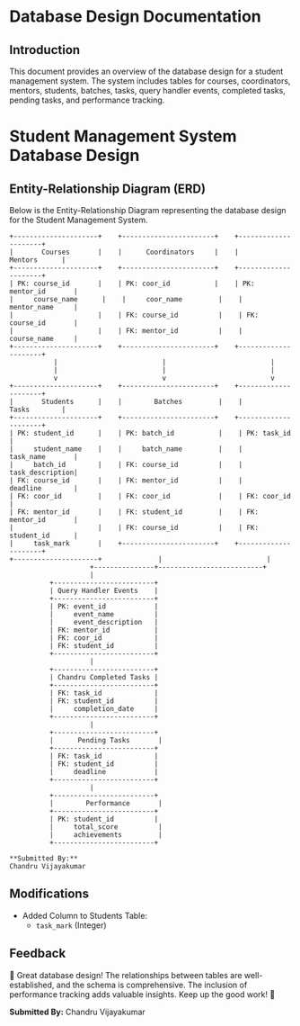 # Database Design Documentation

## Introduction
This document provides an overview of the database design for a student management system. The system includes tables for courses, coordinators, mentors, students, batches, tasks, query handler events, completed tasks, pending tasks, and performance tracking.

# Student Management System Database Design

## Entity-Relationship Diagram (ERD)

Below is the Entity-Relationship Diagram representing the database design for the Student Management System.

```plaintext
+---------------------+    +-----------------------+    +---------------------+
|       Courses       |    |      Coordinators     |    |        Mentors      |
+---------------------+    +-----------------------+    +---------------------+
| PK: course_id       |    | PK: coor_id           |    | PK: mentor_id       |
|     course_name      |    |     coor_name         |    |     mentor_name     |
|                     |    | FK: course_id          |    | FK: course_id       |
|                     |    | FK: mentor_id          |    |     course_name     |
+---------------------+    +-----------------------+    +---------------------+
           |                          |                          |
           |                          |                          |
           v                          v                          v
+---------------------+    +-----------------------+    +---------------------+
|       Students      |    |        Batches         |    |        Tasks        |
+---------------------+    +-----------------------+    +---------------------+
| PK: student_id      |    | PK: batch_id           |    | PK: task_id         |
|     student_name    |    |     batch_name         |    |     task_name       |
|     batch_id        |    | FK: course_id          |    |     task_description|
| FK: course_id       |    | FK: mentor_id          |    |     deadline        |
| FK: coor_id         |    | FK: coor_id            |    | FK: coor_id         |
| FK: mentor_id       |    | FK: student_id         |    | FK: mentor_id       |
|                     |    | FK: course_id          |    | FK: student_id      |
|     task_mark       |    +-----------------------+    +---------------------+
+---------------------+              |                          |
                    +---------------+--------------------------+
                    |
          +-------------------------+
          | Query Handler Events    |
          +-------------------------+
          | PK: event_id            |
          |     event_name          |
          |     event_description   |
          | FK: mentor_id           |
          | FK: coor_id             |
          | FK: student_id          |
          +-------------------------+
                    |
          +-------------------------+
          | Chandru Completed Tasks |
          +-------------------------+
          | FK: task_id             |
          | FK: student_id          |
          |     completion_date     |
          +-------------------------+
                    |
          +-------------------------+
          |      Pending Tasks       |
          +-------------------------+
          | FK: task_id             |
          | FK: student_id          |
          |     deadline            |
          +-------------------------+
                    |
          +-------------------------+
          |        Performance       |
          +-------------------------+
          | PK: student_id          |
          |     total_score          |
          |     achievements         |
          +-------------------------+

**Submitted By:**
Chandru Vijayakumar
```
## Modifications
- Added Column to Students Table:
  - `task_mark` (Integer)

## Feedback
🌟 Great database design! The relationships between tables are well-established, and the schema is comprehensive. The inclusion of performance tracking adds valuable insights. Keep up the good work! 🚀

**Submitted By:**
Chandru Vijayakumar
